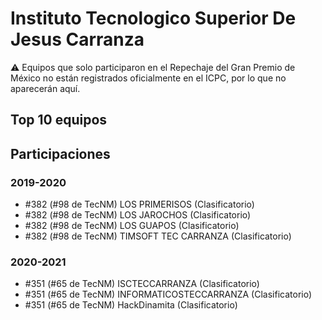 # Instituto Tecnologico Superior De Jesus Carranza

:warning: Equipos que solo participaron en el Repechaje del Gran Premio de México no están registrados oficialmente en el ICPC, por lo que no aparecerán aquí.

## Top 10 equipos


## Participaciones

### 2019-2020

- #382 (#98 de TecNM) LOS PRIMERISOS (Clasificatorio)
- #382 (#98 de TecNM) LOS JAROCHOS (Clasificatorio)
- #382 (#98 de TecNM) LOS GUAPOS (Clasificatorio)
- #382 (#98 de TecNM) TIMSOFT TEC CARRANZA  (Clasificatorio)

### 2020-2021

- #351 (#65 de TecNM) ISCTECCARRANZA (Clasificatorio)
- #351 (#65 de TecNM) INFORMATICOSTECCARRANZA (Clasificatorio)
- #351 (#65 de TecNM) HackDinamita (Clasificatorio)



